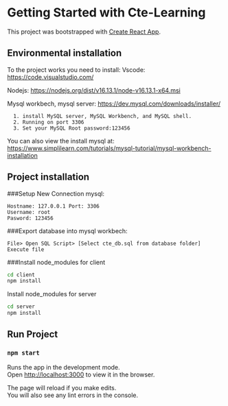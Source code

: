 # Getting Started with Cte-Learning

This project was bootstrapped with [Create React App](https://github.com/facebook/create-react-app).

## Environmental installation
To the project works you need to install:
  Vscode: https://code.visualstudio.com/
  
  Nodejs: https://nodejs.org/dist/v16.13.1/node-v16.13.1-x64.msi
  
  Mysql workbech, mysql server: https://dev.mysql.com/downloads/installer/
  ```text  
    1. install MySQL server, MySQL Workbench, and MySQL shell.  
    2. Running on port 3306
    3. Set your MySQL Root password:123456
  ```
  You can also view the install mysql at: https://www.simplilearn.com/tutorials/mysql-tutorial/mysql-workbench-installation
  
## Project installation
###Setup New Connection mysql:

```text
Hostname: 127.0.0.1 Port: 3306
Username: root
Pasword: 123456
```
###Export database into mysql workbech:
```text
File> Open SQL Script> [Select cte_db.sql from database folder]
Execute file
```
###Install node_modules for client
```bash
cd client
npm install 
```
Install node_modules for server
```bash
cd server
npm install 
```


## Run Project

### `npm start`

Runs the app in the development mode.\
Open [http://localhost:3000](http://localhost:3000) to view it in the browser.

The page will reload if you make edits.\
You will also see any lint errors in the console.


